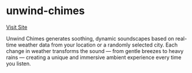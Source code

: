 # unwind-chimes

[Visit Site](https://unwind-chimes.vercel.app/)

Unwind Chimes generates soothing, dynamic soundscapes based on real-time weather data from your location or a randomly selected city. Each change in weather transforms the sound — from gentle breezes to heavy rains — creating a unique and immersive ambient experience every time you listen.
